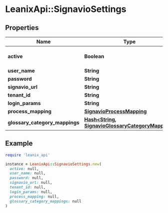 # LeanixApi::SignavioSettings

## Properties

| Name | Type | Description | Notes |
| ---- | ---- | ----------- | ----- |
| **active** | **Boolean** |  | [optional][default to false] |
| **user_name** | **String** |  | [optional] |
| **password** | **String** |  | [optional] |
| **signavio_url** | **String** |  | [optional] |
| **tenant_id** | **String** |  | [optional] |
| **login_params** | **String** |  | [optional] |
| **process_mapping** | [**SignavioProcessMapping**](SignavioProcessMapping.md) |  | [optional] |
| **glossary_category_mappings** | [**Hash&lt;String, SignavioGlossaryCategoryMapping&gt;**](SignavioGlossaryCategoryMapping.md) |  | [optional] |

## Example

```ruby
require 'leanix_api'

instance = LeanixApi::SignavioSettings.new(
  active: null,
  user_name: null,
  password: null,
  signavio_url: null,
  tenant_id: null,
  login_params: null,
  process_mapping: null,
  glossary_category_mappings: null
)
```

